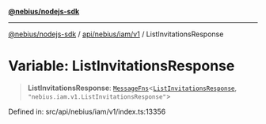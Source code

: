 [**@nebius/nodejs-sdk**](../../../../../README.md)

***

[@nebius/nodejs-sdk](../../../../../README.md) / [api/nebius/iam/v1](../README.md) / ListInvitationsResponse

# Variable: ListInvitationsResponse

> **ListInvitationsResponse**: [`MessageFns`](../../../../../runtime/protos/core/interfaces/MessageFns.md)\<[`ListInvitationsResponse`](../interfaces/ListInvitationsResponse.md), `"nebius.iam.v1.ListInvitationsResponse"`\>

Defined in: src/api/nebius/iam/v1/index.ts:13356
